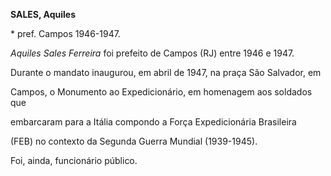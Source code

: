 **SALES, Aquiles**



\* pref. Campos 1946-1947.



*Aquiles Sales Ferreira* foi prefeito de Campos (RJ) entre 1946 e 1947.

Durante o mandato inaugurou, em abril de 1947, na praça São Salvador, em

Campos, o Monumento ao Expedicionário, em homenagem aos soldados que

embarcaram para a Itália compondo a Força Expedicionária Brasileira

(FEB) no contexto da Segunda Guerra Mundial (1939-1945).



Foi, ainda, funcionário público.




